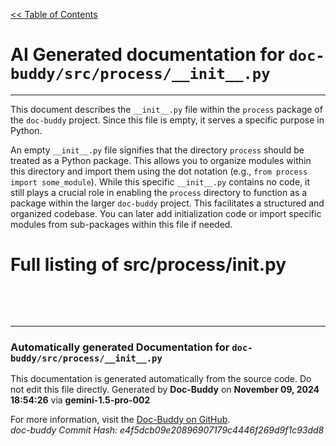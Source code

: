 [<< Table of Contents](../../index.md)

# AI Generated documentation for `doc-buddy/src/process/__init__.py`
---
This document describes the `__init__.py` file within the `process` package of the `doc-buddy` project.  Since this file is empty, it serves a specific purpose in Python.

An empty `__init__.py` file signifies that the directory `process` should be treated as a Python package. This allows you to organize modules within this directory and import them using the dot notation (e.g., `from process import some_module`).  While this specific `__init__.py` contains no code, it still plays a crucial role in enabling the `process` directory to function as a package within the larger `doc-buddy` project.  This facilitates a structured and organized codebase.  You can later add initialization code or import specific modules from sub-packages within this file if needed.

# Full listing of src/process/__init__.py
```{'python'}

```
<br>
<br>


---
### Automatically generated Documentation for `doc-buddy/src/process/__init__.py`
This documentation is generated automatically from the source code. Do not edit this file directly.
Generated by **Doc-Buddy** on **November 09, 2024 18:54:26** via **gemini-1.5-pro-002**

For more information, visit the [Doc-Buddy on GitHub](https://github.com/scott-r-lindsey/doc-buddy).  
*doc-buddy Commit Hash: e4f5dcb09e20896907179c4446f269d9f1c93dd8*
